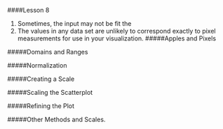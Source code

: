 ####Lesson 8
1. Sometimes, the input may not be fit the 
2. The values in any data set are unlikely to correspond exactly to pixel measurements for use in your visualization. 
#####Apples and Pixels

#####Domains and Ranges

#####Normalization

#####Creating a Scale

#####Scaling the Scatterplot

#####Refining the Plot

#####Other Methods and Scales. 
